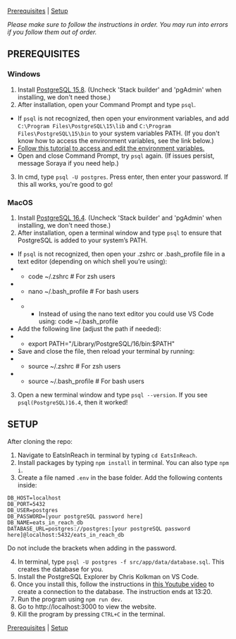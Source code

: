 [Prerequisites](doc:EatsInReach#prerequisites) |
[Setup](doc:EatsInReach#setup)

*Please make sure to follow the instructions in order. You may run into errors if you follow them out of order.*

## PREREQUISITES
### Windows
1. Install [PostgreSQL 15.8](https://www.enterprisedb.com/downloads/postgres-postgresql-downloads). (Uncheck 'Stack builder' and 'pgAdmin' when installing, we don't need those.)
2. After installation, open your Command Prompt and type ```psql```.
 * If ```psql``` is not recognized, then open your environment variables, and add ```C:\Program Files\PostgreSQL\15\lib``` and ```C:\Program Files\PostgreSQL\15\bin``` to your system variables PATH. (If you don't know how to access the environment variables, see the link below.)
 * [Follow this tutorial to access and edit the environment variables.](https://www.c-sharpcorner.com/article/how-to-addedit-path-environment-variable-in-windows-11/#:~:text=We%20require%20permission%20from%20the,if%20you%20are%20not%20one.&text=Press%20Windows%2BR%2C%20type%20%22,%22%20and%20press%20%22Ok%22.)
 * Open and close Command Prompt, try ```psql``` again. (If issues persist, message Soraya if you need help.)
3. In cmd, type ```psql -U postgres```. Press enter, then enter your password. If this all works, you're good to go!

 ### MacOS
1. Install [PostgreSQL 16.4](https://www.enterprisedb.com/downloads/postgres-postgresql-downloads). (Uncheck 'Stack builder' and 'pgAdmin' when installing, we don't need those.)
2. After installation, open a terminal window and type ```psql``` to ensure that PostgreSQL is added to your system’s PATH.
* If ```psql``` is not recognized, then open your .zshrc or .bash_profile file in a text editor (depending on which shell you’re using):
 * * code ~/.zshrc # For zsh users 
 * * nano ~/.bash_profile # For bash users
 * * * Instead of using the nano text editor you could use VS Code using: code ~/.bash_profile
 * Add the following line (adjust the path if needed):
 * * export PATH="/Library/PostgreSQL/16/bin:$PATH"
 * Save and close the file, then reload your terminal by running:
 * * source ~/.zshrc # For zsh users 
 * * source ~/.bash_profile # For bash users
 3. Open a new terminal window and type ```psql --version```. If you see ``psql(PostgreSQL)16.4``, then it worked!


## SETUP
After cloning the repo:
1. Navigate to EatsInReach in terminal by typing ```cd EatsInReach```.
2. Install packages by typing ```npm install``` in terminal. You can also type ```npm i```.
3. Create a file named ```.env``` in the base folder. Add the following contents inside:

```
DB_HOST=localhost
DB_PORT=5432
DB_USER=postgres
DB_PASSWORD=[your postgreSQL password here]
DB_NAME=eats_in_reach_db
DATABASE_URL=postgres://postgres:[your postgreSQL password here]@localhost:5432/eats_in_reach_db
```
Do not include the brackets when adding in the password.

4. In terminal, type ```psql -U postgres -f src/app/data/database.sql```. This creates the database for you.
5. Install the PostgreSQL Explorer by Chris Kolkman on VS Code.
6. Once you install this, follow the instructions in [this Youtube video](https://youtu.be/ezjoDYs72GA?si=0U7jKxL2xwNuQ5YR&t=680) to create a connection to the database. The instruction ends at 13:20.
7. Run the program using ```npm run dev```.
8. Go to http://localhost:3000 to view the website.
9. Kill the program by pressing ```CTRL+C``` in the terminal.

[Prerequisites](doc:EatsInReach#prerequisites) |
[Setup](doc:EatsInReach#setup)